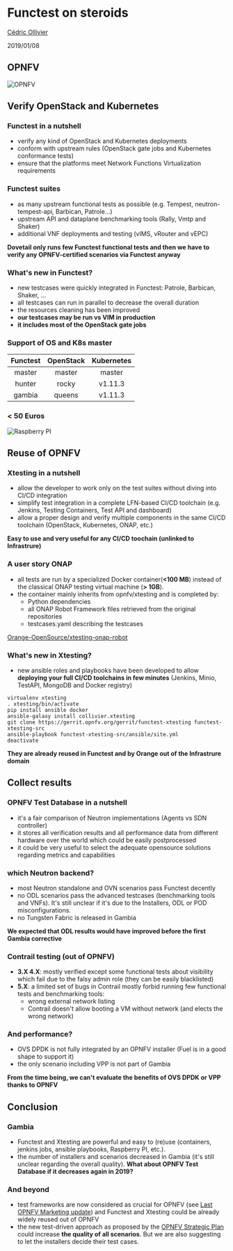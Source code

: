 # Functest on steroids

[Cédric Ollivier](mailto:cedric.ollivier@orange.com)

2019/01/08



## OPNFV

![OPNFV](https://docs.opnfv.org/en/stable-fraser/_images/OPNFV_testing_working_group1.png)
<!-- .element: style="border: 0; width: 90%" -->



## Verify OpenStack and Kubernetes


### Functest in a nutshell

- verify any kind of OpenStack and Kubernetes deployments
- conform with upstream rules (OpenStack gate jobs and Kubernetes conformance
  tests)
- ensure that the platforms meet Network Functions Virtualization requirements


### Functest suites

- as many upstream functional tests as possible (e.g. Tempest,
  neutron-tempest-api, Barbican, Patrole...)
- upstream API and dataplane benchmarking tools (Rally, Vmtp and Shaker)
- additional VNF deployments and testing (vIMS, vRouter and vEPC)

**Dovetail only runs few Functest functional tests and then we have to verify
any OPNFV-certified scenarios via Functest anyway**


### What's new in Functest?

- new testcases were quickly integrated in Functest: Patrole, Barbican, Shaker,
  ...
- all testcases can run in parallel to decrease the overall duration
- the resources cleaning has been improved
- **our testcases may be run vs VIM in production**
- **it includes most of the OpenStack gate jobs**


### Support of OS and K8s master

| Functest | OpenStack   | Kubernetes |
| :------: | :---------: | :--------: |
| master   | master      | master     |
| hunter   | rocky       | v1.11.3    |
| gambia   | queens      | v1.11.3    |


### < 50 Euros

![Raspberry PI](raspberrypi.jpg)
<!-- .element: style="border: 0; width: 70%" -->



## Reuse of OPNFV


### Xtesting in a nutshell

- allow the developer to work only on the test suites without diving into CI/CD
  integration
- simplify test integration in a complete LFN-based CI/CD toolchain (e.g.
  Jenkins, Testing Containers, Test API and dashboard)
- allow a proper design and verify multiple components in the same CI/CD
  toolchain (OpenStack, Kubernetes, ONAP, etc.)

**Easy to use and very useful for any CI/CD toochain (unlinked to Infrastrure)**


### A user story ONAP

- all tests are run by a specialized Docker container(**<100 MB**) instead of
the classical ONAP testing virtual machine (**> 1GB**).
- the container mainly inherits from opnfv/xtesting and is completed by:
  - Python dependencies
  - all ONAP Robot Framework files retrieved from the original repositories
  - testcases.yaml describing the testcases

[Orange-OpenSource/xtesting-onap-robot](https://github.com/Orange-OpenSource/xtesting-onap-robot/)


###  What's new in Xtesting?

- new ansible roles and playbooks have been developed to allow **deploying your
  full CI/CD toolchains in few minutes** (Jenkins, Minio, TestAPI, MongoDB and
  Docker registry)

```shell
virtualenv xtesting
. xtesting/bin/activate
pip install ansible docker
ansible-galaxy install collivier.xtesting
git clone https://gerrit.opnfv.org/gerrit/functest-xtesting functest-xtesting-src
ansible-playbook functest-xtesting-src/ansible/site.yml
deactivate
```

**They are already reused in Functest and by Orange out of the
Infrastrure domain**



## Collect results


### OPNFV Test Database in a nutshell

- it's a fair comparison of Neutron implementations (Agents vs SDN
  controller)
- it stores all verification results and all performance data from different
  hardware over the world which could be easily postprocessed
- it could be very useful to select the adequate opensource solutions
  regarding metrics and capabilities


### which Neutron backend?

- most Neutron standalone and OVN scenarios pass Functest decently
- no ODL scenarios pass the advanced testcases (benchmarking tools and
  VNFs). It's still unclear if it's due to the Installers, ODL or POD
  misconfigurations.
- no Tungsten Fabric is released in Gambia

**We expected that ODL results would have improved before the first Gambia
  corrective**


### Contrail testing (out of OPNFV)

- **3.X 4.X**: mostly verified except some functional tests about
  visibility which fail due to the falsy admin role (they can be easily
  blacklisted)
- **5.X**: a limited set of bugs in Contrail mostly forbid running few
  functional tests and benchmarking tools:
  - wrong external network listing
  - Contrail doesn't allow booting a VM without network (and elects the wrong
    network)


### And performance?

- OVS DPDK is not fully integrated by an OPNFV installer (Fuel is in a good
  shape to support it)
- the only scenario including VPP is not part of Gambia

**From the time being, we can't evaluate the benefits of OVS DPDK or VPP thanks
  to OPNFV**



## Conclusion


### Gambia

- Functest and Xtesting are powerful and easy to (re)use (containers, jenkins
  jobs, ansible playbooks, Raspberry PI, etc.).
- the number of installers and scenarios decreased in Gambia (it's still
  unclear regarding the overall quality). **What about OPNFV Test Database if
  it decreases again in 2019?**


### And beyond

- test frameworks are now considered as crucial for OPNFV (see [Last OPNFV Marketing update](https://wiki.opnfv.org/download/attachments/2925933/OPNFV%20Marketing%20Update%20091818.pptx?version=1&modificationDate=1537228648000&api=v2)) and Functest and Xtesting could be
already widely reused out of OPNFV
- the new test-driven approach as proposed by the [OPNFV Strategic Plan](https://wiki.opnfv.org/download/attachments/2925933/OPNFV%20Strategy%20and%20Plan%20v0.5.pptx?version=1&modificationDate=1540961098000&api=v2) could increase **the quality of all
scenarios**. But we are also suggesting to let the installers decide their
test cases.
